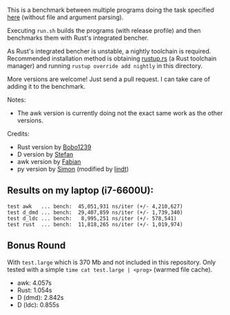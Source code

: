 This is a benchmark between multiple programs doing the task specified
[here](https://github.com/d-muc/clean-code-competition17/tree/master/task1) (without
file and argument parsing).

Executing `run.sh` builds the programs (with release profile) and then benchmarks them
with Rust's integrated bencher.

As Rust's integrated bencher is unstable, a nightly toolchain is required. Recommended
installation method is obtaining [rustup.rs](https://rustup.rs/) (a Rust toolchain manager) and
running `rustup override add nightly` in this directory.

More versions are welcome! Just send a pull request. I can take care of adding it to the benchmark.

Notes:
- The awk version is currently doing not the exact same work as the other versions.

Credits:
- Rust version by [Bobo1239](https://github.com/bobo1239)
- D version by [Stefan](https://github.com/lindt)
- awk version by [Fabian](https://github.com/fstab)
- py version by [Simon](https://github.com/s1hofmann) (modified by [lindt](https://github.com/lindt))

## Results on my laptop (i7-6600U):

```
test awk   ... bench:  45,051,931 ns/iter (+/- 4,210,627)
test d_dmd ... bench:  29,407,859 ns/iter (+/- 1,739,340)
test d_ldc ... bench:   8,995,251 ns/iter (+/- 578,541)
test rust  ... bench:  11,818,265 ns/iter (+/- 1,019,974)
```

## Bonus Round

With `test.large` which is 370 Mb and not included in this repository.
Only tested with a simple `time cat test.large | <prog>` (warmed file cache).

- awk: 4.057s
- Rust: 1.054s
- D (dmd): 2.842s
- D (ldc): 0.855s
